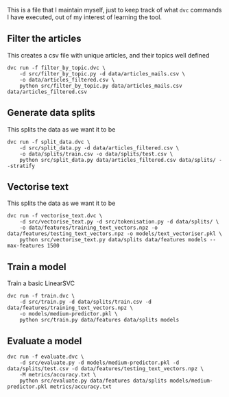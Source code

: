 This is a file that I maintain myself, just to keep track of what `dvc` commands I have executed, out of my interest of learning the tool.


## Filter the articles

This creates a csv file with unique articles, and their topics well defined

```shell script
dvc run -f filter_by_topic.dvc \
    -d src/filter_by_topic.py -d data/articles_mails.csv \
    -o data/articles_filtered.csv \
    python src/filter_by_topic.py data/articles_mails.csv data/articles_filtered.csv
```
 
## Generate data splits

This splits the data as we want it to be

```shell script
dvc run -f split_data.dvc \
    -d src/split_data.py -d data/articles_filtered.csv \
    -o data/splits/train.csv -o data/splits/test.csv \
    python src/split_data.py data/articles_filtered.csv data/splits/ --stratify
```
 
## Vectorise text

This splits the data as we want it to be

```shell script
dvc run -f vectorise_text.dvc \
    -d src/vectorise_text.py -d src/tokenisation.py -d data/splits/ \
    -o data/features/training_text_vectors.npz -o data/features/testing_text_vectors.npz -o models/text_vectoriser.pkl \
    python src/vectorise_text.py data/splits data/features models --max-features 1500
```
 
## Train a model

Train a basic LinearSVC

```shell script
dvc run -f train.dvc \
    -d src/train.py -d data/splits/train.csv -d data/features/training_text_vectors.npz \
    -o models/medium-predictor.pkl \
    python src/train.py data/features data/splits models
```

## Evaluate a model

```shell script
dvc run -f evaluate.dvc \
    -d src/evaluate.py -d models/medium-predictor.pkl -d data/splits/test.csv -d data/features/testing_text_vectors.npz \
    -M metrics/accuracy.txt \
    python src/evaluate.py data/features data/splits models/medium-predictor.pkl metrics/accuracy.txt
```